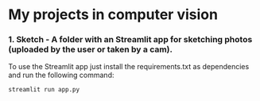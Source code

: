 # My projects in computer vision


### 1. Sketch - A folder with an Streamlit app for sketching photos (uploaded by the user or taken by a cam).

To use the Streamlit app just install the requirements.txt as dependencies and run the following command:

```bash
streamlit run app.py
```

